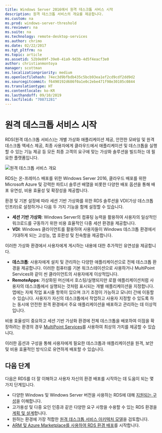 ```yaml
---
title: Windows Server 2016에서 원격 데스크톱 서비스 시작
description: 원격 데스크톱 서비스의 개요를 제공합니다.
ms.custom: na
ms.prod: windows-server-threshold
ms.reviewer: na
ms.suite: na
ms.technology: remote-desktop-services
ms.author: chrimo
ms.date: 02/22/2017
ms.tgt_pltfrm: na
ms.topic: article
ms.assetid: 52b9e09f-39e0-41a9-9d3b-4d5f4eacf3e0
author: christianmontoya
manager: scottman
ms.localizationpriority: medium
ms.openlocfilehash: 74ec3d9bfbdb435c5bcb93ea1ef2cd9cdf2dd9d2
ms.sourcegitcommit: f6490192d686f0a1e0c2ebe471f98e30105c0844
ms.translationtype: HT
ms.contentlocale: ko-KR
ms.lasthandoff: 09/10/2019
ms.locfileid: "70871281"
---
```

# <a name="welcome-to-remote-desktop-services"></a>원격 데스크톱 서비스 시작 

RDS(원격 데스크톱 서비스)는 개별 가상화 애플리케이션 제공, 안전한 모바일 및 원격 데스크톱 액세스 제공, 최종 사용자에게 클라우드에서 애플리케이션 및 데스크톱을 실행할 수 있는 기능 제공 등 모든 최종 고객의 요구에 맞는 가상화 솔루션을 빌드하는 데 필요한 플랫폼입니다.

![원격 데스크톱 서비스 개요](./media/rds-overview.png)

RDS는 온-프레미스 배포를 위한 Windows Server 2016, 클라우드 배포를 위한 Microsoft Azure 및 강력한 파트너 솔루션 배열을 비롯한 다양한 배포 옵션을 통해 배포 유연성, 비용 효율성 및 확장성을 제공합니다.

환경 및 기본 설정에 따라 세션 기반 가상화를 위한 RDS 솔루션을 VDI(가상 데스크톱 인프라)로 설정하거나 다음 두 가지 기능을 함께 설정할 수 있습니다.

- **세션 기반 가상화**: Windows Server의 컴퓨팅 능력을 활용하여 사용자의 일상적인 워크로드를 구동하기 위한 비용 효율적인 다중 세션 환경을 제공합니다.
- **VDI**: Windows 클라이언트를 활용하여 사용자들이 Windows 데스크톱 환경에서 기대하게 되는 고성능, 앱 호환성 및 친숙함을 제공합니다.

이러한 가상화 환경에서 사용자에게 게시하는 내용에 대한 추가적인 유연성을 제공합니다.

- **데스크톱**: 사용자에게 설치 및 관리하는 다양한 애플리케이션으로 전체 데스크톱 환경을 제공합니다. 이러한 컴퓨터를 기본 워크스테이션으로 사용하거나 MultiPoint Services와 같이 씬 클라이언트의 사용자에게 이상적입니다.
- **RemoteApps**: 가상화된 머신에서 호스팅/실행되지만 로컬 애플리케이션처럼 사용자의 데스크톱에서 실행되는 것처럼 표시되는 개별 애플리케이션을 지정합니다. 앱에는 자체 작업 표시줄 항목이 있으며 크기 조정이 가능하고 모니터 간에 이동할 수 있습니다. 사용자가 자신의 데스크톱에서 작업하고 사용자 지정할 수 있도록 하는 동시에 안전한 원격 환경에서 주요 애플리케이션을 배포하고 관리하는 데 이상적입니다.

비용 효율성이 중요하고 세션 기반 가상화 환경에 전체 데스크톱을 배포하여 이점을 확장하려는 환경의 경우 [MultiPoint Services](../multipoint-services/multipoint-services.md)를 사용하여 최상의 가치를 제공할 수 있습니다. 

이러한 옵션과 구성을 통해 사용자에게 필요한 데스크톱과 애플리케이션을 원격, 보안 및 비용 효율적인 방식으로 유연하게 배포할 수 있습니다.

## <a name="next-steps"></a>다음 단계

다음은 RDS를 더 잘 이해하고 사용자 자신의 환경 배포를 시작하는 데 도움이 되는 몇 가지 단계입니다.
-   다양한 Windows 및 Windows Server 버전을 사용하는 RDS에 대해 [지원되는 구성](rds-supported-config.md)을 이해합니다.
-   고가용성 및 다중 요인 인증과 같은 다양한 요구 사항을 수용할 수 있는 RDS 환경을 [계획 및 설계](rds-plan-and-design.md)합니다.
-   원하는 환경에 가장 적합한 [원격 데스크톱 서비스 아키텍처 모델](desktop-hosting-logical-architecture.md)을 검토합니다.
-   [ARM 및 Azure Marketplace를 사용하여 RDS 환경 배포](rds-in-azure.md)를 시작합니다.
